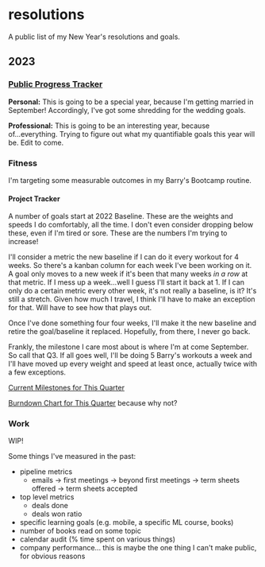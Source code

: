 # resolutions
A public list of my New Year's resolutions and goals.

## 2023

### [Public Progress Tracker](https://github.com/users/ledwards/projects/1/views/1)

**Personal:** This is going to be a special year, because I'm getting married in September! Accordingly, I've got some shredding for the wedding goals.

**Professional:** This is going to be an interesting year, because of...everything. Trying to figure out what my quantifiable goals this year will be. Edit to come.

### Fitness
I'm targeting some measurable outcomes in my Barry's Bootcamp routine.

#### Project Tracker
A number of goals start at 2022 Baseline. These are the weights and speeds I do comfortably, all the time. I don't even consider dropping below these, even if I'm tired or sore. These are the numbers I'm trying to increase!

I'll consider a metric the new baseline if I can do it every workout for 4 weeks. So there's a kanban column for each week I've been working on it. A goal only moves to a new week if it's been that many weeks *in a row* at that metric. If I mess up a week...well I guess I'll start it back at 1. If I can only do a certain metric every other week, it's not really a baseline, is it? It's still a stretch. Given how much I travel, I think I'll have to make an exception for that. Will have to see how that plays out.

Once I've done something four four weeks, I'll make it the new baseline and retire the goal/baseline it replaced. Hopefully, from there, I never go back.

Frankly, the milestone I care most about is where I'm at come September. So call that Q3. If all goes well, I'll be doing 5 Barry's workouts a week and I'll have moved up every weight and speed at least once, actually twice with a few exceptions.

[Current Milestones for This Quarter](https://github.com/ledwards/resolutions/milestone/2)

[Burndown Chart for This Quarter](https://github.com/users/ledwards/projects/1/insights/3) because why not? 

### Work
WIP!

Some things I've measured in the past:
* pipeline metrics
  * emails -> first meetings -> beyond first meetings -> term sheets offered -> term sheets accepted
* top level metrics
  * deals done
  * deals won ratio
* specific learning goals (e.g. mobile, a specific ML course, books)
* number of books read on some topic
* calendar audit (% time spent on various things)
* company performance... this is maybe the one thing I can't make public, for obvious reasons
